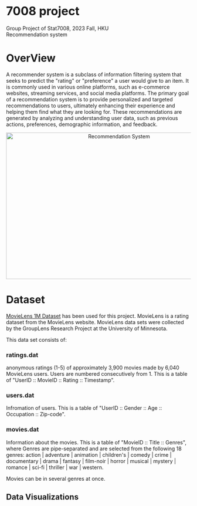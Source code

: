 # <font size=6>7008 project</font>
Group Project of Stat7008, 2023 Fall, HKU  
Recommendation system

# OverView
A recommender system is a subclass of information filtering system that seeks to predict the "rating" or "preference" a user would give to an item. It is commonly used in various online platforms, such as e-commerce websites, streaming services, and social media platforms. The primary goal of a recommendation system is to provide personalized and targeted recommendations to users, ultimately enhancing their experience and helping them find what they are looking for. These recommendations are generated by analyzing and understanding user data, such as previous actions, preferences, demographic information, and feedback.

<div  align="center"> 
 <img src="https://github.com/rposhala/Recommender-System-on-MovieLens-dataset/blob/main/Images/coll-cont-pic.png" width = "600" height = "400" alt="Recommendation System">
</div>

# Dataset
[MovieLens 1M Dataset](https://grouplens.org/datasets/movielens/1m/) has been used for this project. MovieLens is a rating dataset from the MovieLens website. MovieLens data sets were collected by the GroupLens Research Project at the University of Minnesota.


This data set consists of:

### ratings.dat
anonymous ratings (1-5) of approximately 3,900 movies made by 6,040 MovieLens users. Users are numbered consecutively from 1. This is a table of "UserID :: MovieID :: Rating :: Timestamp".  

### users.dat
Infromation of users. This is a table of "UserID :: Gender :: Age :: Occupation :: Zip-code".  

### movies.dat
Information about the movies. This is a table of "MovieID :: Title :: Genres", where Genres are pipe-separated and are selected from the following 18 genres: action | adventure | animation | children's | comedy | crime | documentary | drama | fantasy | film-noir | horror | musical | mystery | romance | sci-fi | thriller | war | western.

Movies can be in several genres at once.

## Data Visualizations

